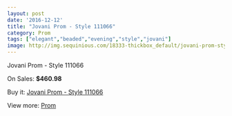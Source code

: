 ```yaml
---
layout: post
date: '2016-12-12'
title: "Jovani Prom - Style 111066"
category: Prom
tags: ["elegant","beaded","evening","style","jovani"]
image: http://img.sequinious.com/18333-thickbox_default/jovani-prom-style-111066.jpg
---
```

Jovani Prom - Style 111066

On Sales: **$460.98**
<a href="https://www.sequinious.com/prom/8571-jovani-prom-style-111066.html"><amp-img layout="responsive" width="600" height="600" src="//img.sequinious.com/18333-thickbox_default/jovani-prom-style-111066.jpg" alt="Jovani Prom - Style 111066 0" /></a>
<a href="https://www.sequinious.com/prom/8571-jovani-prom-style-111066.html"><amp-img layout="responsive" width="600" height="600" src="//img.sequinious.com/18334-thickbox_default/jovani-prom-style-111066.jpg" alt="Jovani Prom - Style 111066 1" /></a>
<a href="https://www.sequinious.com/prom/8571-jovani-prom-style-111066.html"><amp-img layout="responsive" width="600" height="600" src="//img.sequinious.com/18335-thickbox_default/jovani-prom-style-111066.jpg" alt="Jovani Prom - Style 111066 2" /></a>

Buy it: [Jovani Prom - Style 111066](https://www.sequinious.com/prom/8571-jovani-prom-style-111066.html "Jovani Prom - Style 111066")

View more: [Prom](https://www.sequinious.com/7-prom "Prom")